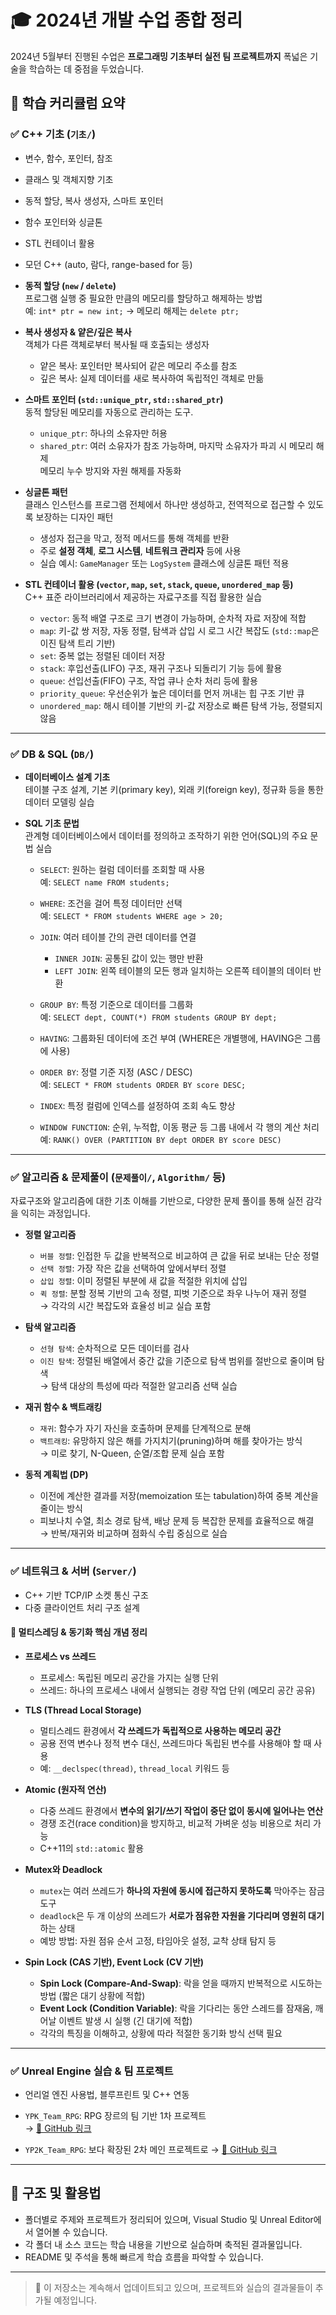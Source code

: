 # 🎓 2024년  개발 수업 종합 정리

2024년 5월부터 진행된 수업은 **프로그래밍 기초부터 실전 팀 프로젝트까지** 폭넓은 기술을 학습하는 데 중점을 두었습니다.

## 📘 학습 커리큘럼 요약

### ✅ C++ 기초 (`기초/`)
- 변수, 함수, 포인터, 참조
- 클래스 및 객체지향 기초
- 동적 할당, 복사 생성자, 스마트 포인터
- 함수 포인터와 싱글톤
- STL 컨테이너 활용
- 모던 C++ (auto, 람다, range-based for 등)

- **동적 할당 (`new` / `delete`)**  
  프로그램 실행 중 필요한 만큼의 메모리를 할당하고 해제하는 방법  
  예: `int* ptr = new int;` → 메모리 해제는 `delete ptr;`

- **복사 생성자 & 얕은/깊은 복사**  
  객체가 다른 객체로부터 복사될 때 호출되는 생성자  
  - 얕은 복사: 포인터만 복사되어 같은 메모리 주소를 참조  
  - 깊은 복사: 실제 데이터를 새로 복사하여 독립적인 객체로 만듦

- **스마트 포인터 (`std::unique_ptr`, `std::shared_ptr`)**  
  동적 할당된 메모리를 자동으로 관리하는 도구.  
  - `unique_ptr`: 하나의 소유자만 허용  
  - `shared_ptr`: 여러 소유자가 참조 가능하며, 마지막 소유자가 파괴 시 메모리 해제  
  메모리 누수 방지와 자원 해제를 자동화

- **싱글톤 패턴**  
  클래스 인스턴스를 프로그램 전체에서 하나만 생성하고, 전역적으로 접근할 수 있도록 보장하는 디자인 패턴  
  - 생성자 접근을 막고, 정적 메서드를 통해 객체를 반환
  - 주로 **설정 객체**, **로그 시스템**, **네트워크 관리자** 등에 사용
  - 실습 예시: `GameManager` 또는 `LogSystem` 클래스에 싱글톤 패턴 적용

- **STL 컨테이너 활용 (`vector`, `map`, `set`, `stack`, `queue`, `unordered_map` 등)**  
  C++ 표준 라이브러리에서 제공하는 자료구조를 직접 활용한 실습

  - `vector`: 동적 배열 구조로 크기 변경이 가능하며, 순차적 자료 저장에 적합  
  - `map`: 키-값 쌍 저장, 자동 정렬, 탐색과 삽입 시 로그 시간 복잡도 (`std::map`은 이진 탐색 트리 기반)  
  - `set`: 중복 없는 정렬된 데이터 저장  
  - `stack`: 후입선출(LIFO) 구조, 재귀 구조나 되돌리기 기능 등에 활용  
  - `queue`: 선입선출(FIFO) 구조, 작업 큐나 순차 처리 등에 활용  
  - `priority_queue`: 우선순위가 높은 데이터를 먼저 꺼내는 힙 구조 기반 큐  
  - `unordered_map`: 해시 테이블 기반의 키-값 저장소로 빠른 탐색 가능, 정렬되지 않음
---
### ✅ DB & SQL (`DB/`)

- **데이터베이스 설계 기초**  
  테이블 구조 설계, 기본 키(primary key), 외래 키(foreign key), 정규화 등을 통한 데이터 모델링 실습

- **SQL 기초 문법**  
  관계형 데이터베이스에서 데이터를 정의하고 조작하기 위한 언어(SQL)의 주요 문법 실습

  - `SELECT`: 원하는 컬럼 데이터를 조회할 때 사용  
    예: `SELECT name FROM students;`

  - `WHERE`: 조건을 걸어 특정 데이터만 선택  
    예: `SELECT * FROM students WHERE age > 20;`

  - `JOIN`: 여러 테이블 간의 관련 데이터를 연결  
    - `INNER JOIN`: 공통된 값이 있는 행만 반환  
    - `LEFT JOIN`: 왼쪽 테이블의 모든 행과 일치하는 오른쪽 테이블의 데이터 반환

  - `GROUP BY`: 특정 기준으로 데이터를 그룹화  
    예: `SELECT dept, COUNT(*) FROM students GROUP BY dept;`

  - `HAVING`: 그룹화된 데이터에 조건 부여 (WHERE은 개별행에, HAVING은 그룹에 사용)

  - `ORDER BY`: 정렬 기준 지정 (ASC / DESC)  
    예: `SELECT * FROM students ORDER BY score DESC;`

  - `INDEX`: 특정 컬럼에 인덱스를 설정하여 조회 속도 향상

  - `WINDOW FUNCTION`: 순위, 누적합, 이동 평균 등 그룹 내에서 각 행의 계산 처리  
    예: `RANK() OVER (PARTITION BY dept ORDER BY score DESC)`

---
### ✅ 알고리즘 & 문제풀이 (`문제풀이/`, `Algorithm/` 등)

자료구조와 알고리즘에 대한 기초 이해를 기반으로, 다양한 문제 풀이를 통해 실전 감각을 익히는 과정입니다.

- **정렬 알고리즘**
  - `버블 정렬`: 인접한 두 값을 반복적으로 비교하여 큰 값을 뒤로 보내는 단순 정렬  
  - `선택 정렬`: 가장 작은 값을 선택하여 앞에서부터 정렬  
  - `삽입 정렬`: 이미 정렬된 부분에 새 값을 적절한 위치에 삽입  
  - `퀵 정렬`: 분할 정복 기반의 고속 정렬, 피벗 기준으로 좌우 나누어 재귀 정렬  
  → 각각의 시간 복잡도와 효율성 비교 실습 포함

- **탐색 알고리즘**
  - `선형 탐색`: 순차적으로 모든 데이터를 검사  
  - `이진 탐색`: 정렬된 배열에서 중간 값을 기준으로 탐색 범위를 절반으로 줄이며 탐색  
  → 탐색 대상의 특성에 따라 적절한 알고리즘 선택 실습

- **재귀 함수 & 백트래킹**
  - `재귀`: 함수가 자기 자신을 호출하며 문제를 단계적으로 분해  
  - `백트래킹`: 유망하지 않은 해를 가지치기(pruning)하며 해를 찾아가는 방식  
  → 미로 찾기, N-Queen, 순열/조합 문제 실습 포함

- **동적 계획법 (DP)**
  - 이전에 계산한 결과를 저장(memoization 또는 tabulation)하여 중복 계산을 줄이는 방식  
  - 피보나치 수열, 최소 경로 탐색, 배낭 문제 등 복잡한 문제를 효율적으로 해결  
  → 반복/재귀와 비교하며 점화식 수립 중심으로 실습
---

### ✅ 네트워크 & 서버 (`Server/`)
- C++ 기반 TCP/IP 소켓 통신 구조
- 다중 클라이언트 처리 구조 설계
#### 🔐 멀티스레딩 & 동기화 핵심 개념 정리

- **프로세스 vs 쓰레드**
  - 프로세스: 독립된 메모리 공간을 가지는 실행 단위
  - 쓰레드: 하나의 프로세스 내에서 실행되는 경량 작업 단위 (메모리 공간 공유)

- **TLS (Thread Local Storage)**
  - 멀티스레드 환경에서 **각 쓰레드가 독립적으로 사용하는 메모리 공간**
  - 공용 전역 변수나 정적 변수 대신, 쓰레드마다 독립된 변수를 사용해야 할 때 사용
  - 예: `__declspec(thread)`, `thread_local` 키워드 등

- **Atomic (원자적 연산)**
  - 다중 쓰레드 환경에서 **변수의 읽기/쓰기 작업이 중단 없이 동시에 일어나는 연산**
  - 경쟁 조건(race condition)을 방지하고, 비교적 가벼운 성능 비용으로 처리 가능
  - C++11의 `std::atomic` 활용

- **Mutex와 Deadlock**
  - `mutex`는 여러 쓰레드가 **하나의 자원에 동시에 접근하지 못하도록** 막아주는 잠금 도구
  - `deadlock`은 두 개 이상의 쓰레드가 **서로가 점유한 자원을 기다리며 영원히 대기**하는 상태
  - 예방 방법: 자원 점유 순서 고정, 타임아웃 설정, 교착 상태 탐지 등

- **Spin Lock (CAS 기반), Event Lock (CV 기반)**
  - **Spin Lock (Compare-And-Swap)**: 락을 얻을 때까지 반복적으로 시도하는 방법 (짧은 대기 상황에 적합)
  - **Event Lock (Condition Variable)**: 락을 기다리는 동안 스레드를 잠재움, 깨어날 이벤트 발생 시 실행 (긴 대기에 적합)
  - 각각의 특징을 이해하고, 상황에 따라 적절한 동기화 방식 선택 필요
---

### ✅ Unreal Engine 실습 & 팀 프로젝트
- 언리얼 엔진 사용법, 블루프린트 및 C++ 연동
- `YPK_Team_RPG`: RPG 장르의 팀 기반 1차 프로젝트  
  → [🔗 GitHub 링크](https://github.com/iristopvt/YPK_Team_RPG)

- `YP2K_Team_RPG`: 보다 확장된 2차 메인 프로젝트로
  → [🔗 GitHub 링크](https://github.com/iristopvt/YP2K_Team_RPG)


---

## 📂 구조 및 활용법

- 폴더별로 주제와 프로젝트가 정리되어 있으며, Visual Studio 및 Unreal Editor에서 열어볼 수 있습니다.
- 각 폴더 내 소스 코드는 학습 내용을 기반으로 실습하며 축적된 결과물입니다.
- README 및 주석을 통해 빠르게 학습 흐름을 파악할 수 있습니다.

---

> 🔄 이 저장소는 계속해서 업데이트되고 있으며, 프로젝트와 실습의 결과물들이 추가될 예정입니다.
